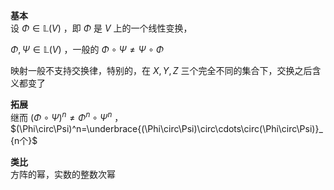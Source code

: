 **基本**  
设 $\Phi\in\mathbb L(V)$ ，即 $\Phi$ 是 $V$ 上的一个线性变换，  
  
$\Phi,\Psi\in\mathbb{L}(V)$ ，一般的 $\Phi\circ\Psi\neq\Psi\circ\Phi$  
  
映射一般不支持交换律，特别的，在 $X,Y,Z$ 三个完全不同的集合下，交换之后含义都变了  
  
**拓展**  
继而 $(\Phi\circ\Psi)^n\neq\Phi^n\circ\Psi^n$ ， $(\Phi\circ\Psi)^n=\underbrace{(\Phi\circ\Psi)\circ\cdots\circ(\Phi\circ\Psi)}_{n个}$  
  
**类比**  
方阵的幂，实数的整数次幂  
  
